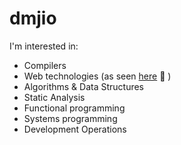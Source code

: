 # dmjio

I'm interested in:
  - Compilers
  - Web technologies (as seen [here](https://github.com/haskell-miso) 🍜 )
  - Algorithms & Data Structures
  - Static Analysis
  - Functional programming
  - Systems programming
  - Development Operations
